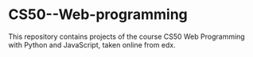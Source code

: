 # CS50--Web-programming
This repository contains projects of the course CS50 Web Programming with Python and JavaScript, taken online from edx.
